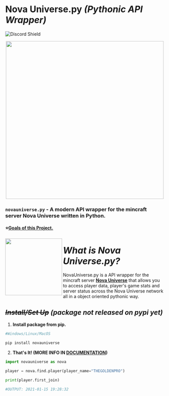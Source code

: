# Nova Universe.py *(Pythonic API Wrapper)*

![Discord Shield](https://discordapp.com/api/guilds/692764975902752871/widget.png?style=shield)

<p align="center">
 <img src="https://user-images.githubusercontent.com/66202304/147414615-4a410681-0e02-41e3-88cd-3d28d4bf6898.png" width="500" />
</p>

### ``novauniverse.py`` - A modern API wrapper for the mincraft server Nova Universe written in Python.

#### ⭐[Goals of this Project.]()

<p align="right">
 <img align="left" src="https://media.discordapp.net/attachments/710019553098465320/895037951443107860/Untitled_Artwork_4_1.png" width="180" />
 
 # *What is Nova Universe.py?*
 NovaUniverse.py is a API wrapper for the mincraft server **[Nova Universe](https://novauniverse.net/)** that allows you to access player data, player's game stats and server status across the Nova Universe network all in a object oriented pythonic way.
</p>

## ~~*Install/Set Up*~~ *(package not released on pypi yet)*
1. **Install package from pip.**
```sh
#Windows/Linux/MacOS

pip install novauniverse
```
2. **That's It! (MORE INFO IN [DOCUMENTATION]())**
```python
import novauniverse as nova

player = nova.find.player(player_name="THEGOLDENPRO")

print(player.first_join)

#OUTPUT: 2021-01-15 19:28:32
```
